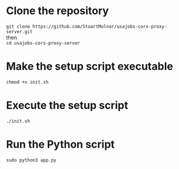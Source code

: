 # Clone the repository
```git clone https://github.com/StuartMolnar/usajobs-cors-proxy-server.git```<br>
then<br>
```cd usajobs-cors-proxy-server```

# Make the setup script executable
```chmod +x init.sh```

# Execute the setup script
```./init.sh```

# Run the Python script
```sudo python3 app.py```
